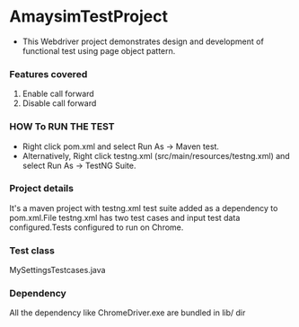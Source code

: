 # AmaysimTestProject

* This Webdriver project demonstrates design and development of functional test using  page object pattern.

### Features covered ###  

1. Enable call forward
2. Disable call forward

### HOW To RUN THE TEST ### 

* Right click pom.xml and select Run As -> Maven test.
* Alternatively, Right click testng.xml (src/main/resources/testng.xml) and 
  select Run As -> TestNG Suite.

### Project details ###

It's a maven project with testng.xml test suite added as a dependency to pom.xml.File testng.xml has two test cases
and input test data configured.Tests configured to run on Chrome.

### Test class ###  

MySettingsTestcases.java

### Dependency ###
All the dependency like  ChromeDriver.exe are bundled in lib/ dir
